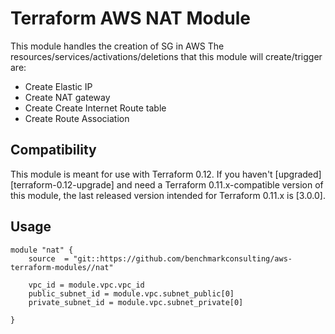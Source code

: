 # Terraform AWS NAT Module

This module handles the creation of SG in AWS
The resources/services/activations/deletions that this module will create/trigger are:
- Create Elastic IP
- Create NAT gateway
- Create Create Internet Route table
- Create Route Association 


## Compatibility

This module is meant for use with Terraform 0.12. If you haven't
[upgraded][terraform-0.12-upgrade] and need a Terraform
0.11.x-compatible version of this module, the last released version
intended for Terraform 0.11.x is [3.0.0].

## Usage

```hcl
module "nat" {
    source  = "git::https://github.com/benchmarkconsulting/aws-terraform-modules//nat" 

    vpc_id = module.vpc.vpc_id
    public_subnet_id = module.vpc.subnet_public[0]
    private_subnet_id = module.vpc.subnet_private[0]

}
```
